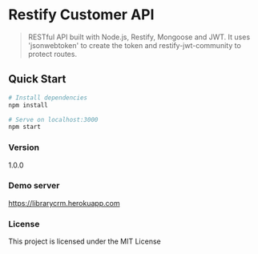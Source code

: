 # Restify Customer API

> RESTful API built with Node.js, Restify, Mongoose and JWT. It uses 'jsonwebtoken' to create the token and restify-jwt-community to protect routes.

## Quick Start

```bash
# Install dependencies
npm install

# Serve on localhost:3000
npm start
```

### Version

1.0.0

### Demo server

https://librarycrm.herokuapp.com

### License

This project is licensed under the MIT License
